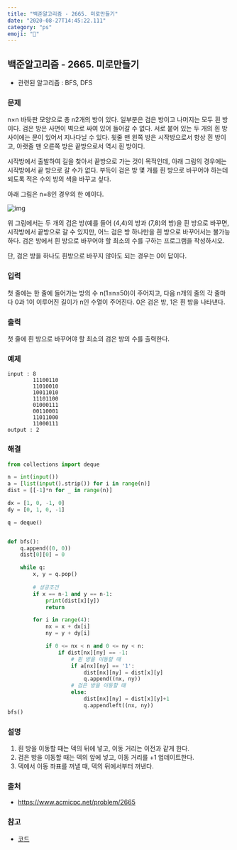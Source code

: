 ```yaml
---
title: "백준알고리즘 - 2665. 미로만들기"
date: "2020-08-27T14:45:22.111"
category: "ps"
emoji: "🍫"
---
```


## 백준알고리즘 - 2665. 미로만들기

- 관련된 알고리즘 : BFS, DFS

### 문제

n×n 바둑판 모양으로 총 n2개의 방이 있다. 일부분은 검은 방이고 나머지는 모두 흰 방이다. 검은 방은 사면이 벽으로 싸여 있어 들어갈 수 없다. 서로 붙어 있는 두 개의 흰 방 사이에는 문이 있어서 지나다닐 수 있다. 윗줄 맨 왼쪽 방은 시작방으로서 항상 흰 방이고, 아랫줄 맨 오른쪽 방은 끝방으로서 역시 흰 방이다.

시작방에서 출발하여 길을 찾아서 끝방으로 가는 것이 목적인데, 아래 그림의 경우에는 시작방에서 끝 방으로 갈 수가 없다. 부득이 검은 방 몇 개를 흰 방으로 바꾸어야 하는데 되도록 적은 수의 방의 색을 바꾸고 싶다.

아래 그림은 n=8인 경우의 한 예이다.

![img](https://www.acmicpc.net/upload/images/MW747ysuRPRpii4KaUvptRDAx46g.png)

위 그림에서는 두 개의 검은 방(예를 들어 (4,4)의 방과 (7,8)의 방)을 흰 방으로 바꾸면, 시작방에서 끝방으로 갈 수 있지만, 어느 검은 방 하나만을 흰 방으로 바꾸어서는 불가능하다. 검은 방에서 흰 방으로 바꾸어야 할 최소의 수를 구하는 프로그램을 작성하시오.

단, 검은 방을 하나도 흰방으로 바꾸지 않아도 되는 경우는 0이 답이다.

### 입력

첫 줄에는 한 줄에 들어가는 방의 수 n(1≤n≤50)이 주어지고, 다음 n개의 줄의 각 줄마다 0과 1이 이루어진 길이가 n인 수열이 주어진다. 0은 검은 방, 1은 흰 방을 나타낸다.

### 출력

첫 줄에 흰 방으로 바꾸어야 할 최소의 검은 방의 수를 출력한다.

### 예제

```
input : 8
        11100110
        11010010
        10011010
        11101100
        01000111
        00110001
        11011000
        11000111
output : 2
```

### 해결

```python
from collections import deque

n = int(input())
a = [list(input().strip()) for i in range(n)]
dist = [[-1]*n for _ in range(n)]

dx = [1, 0, -1, 0]
dy = [0, 1, 0, -1]

q = deque()


def bfs():
    q.append((0, 0))
    dist[0][0] = 0

    while q:
        x, y = q.pop()
		
        # 성공조건
        if x == n-1 and y == n-1:
            print(dist[x][y])
            return

        for i in range(4):
            nx = x + dx[i]
            ny = y + dy[i]

            if 0 <= nx < n and 0 <= ny < n:
                if dist[nx][ny] == -1:
                    # 흰 방을 이동할 때
                    if a[nx][ny] == '1':
                        dist[nx][ny] = dist[x][y]
                        q.append((nx, ny))
                    # 검은 방을 이동할 때
                    else:
                        dist[nx][ny] = dist[x][y]+1
                        q.appendleft((nx, ny))
bfs()
```

### 설명

1. 흰 방을 이동할 때는 덱의 뒤에 넣고, 이동 거리는 이전과 같게 한다.
2. 검은 방을 이동할 때는 덱의 앞에 넣고, 이동 거리를 +1 업데이트한다.
3. 덱에서 이동 좌표를 꺼낼 때, 덱의 뒤에서부터 꺼낸다.

### 출처

- https://www.acmicpc.net/problem/2665

### 참고

- [코드](https://rebas.kr/756)